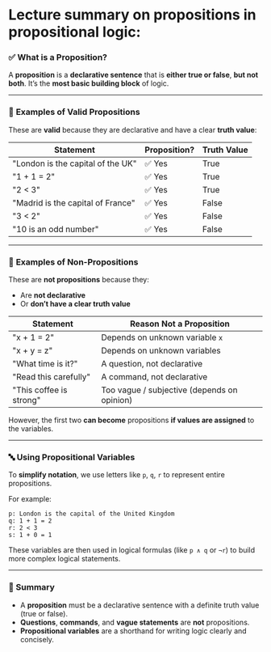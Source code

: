# Lecture summary on **propositions** in propositional logic:

### ✅ **What is a Proposition?**

A **proposition** is a **declarative sentence** that is **either true or false**, **but not both**.
It’s the **most basic building block** of logic.

---

### 🧪 **Examples of Valid Propositions**

These are **valid** because they are declarative and have a clear **truth value**:

| Statement                         | Proposition? | Truth Value |
| --------------------------------- | ------------ | ----------- |
| "London is the capital of the UK" | ✅ Yes        | True        |
| "1 + 1 = 2"                       | ✅ Yes        | True        |
| "2 < 3"                           | ✅ Yes        | True        |
| "Madrid is the capital of France" | ✅ Yes        | False       |
| "3 < 2"                           | ✅ Yes        | False       |
| "10 is an odd number"             | ✅ Yes        | False       |

---

### 🚫 **Examples of Non-Propositions**

These are **not propositions** because they:

* Are **not declarative**
* Or **don’t have a clear truth value**

| Statement               | Reason Not a Proposition                    |
| ----------------------- | ------------------------------------------- |
| "x + 1 = 2"             | Depends on unknown variable `x`             |
| "x + y = z"             | Depends on unknown variables                |
| "What time is it?"      | A question, not declarative                 |
| "Read this carefully"   | A command, not declarative                  |
| "This coffee is strong" | Too vague / subjective (depends on opinion) |

However, the first two **can become** propositions **if values are assigned** to the variables.

---

### 🔤 **Using Propositional Variables**

To **simplify notation**, we use letters like `p`, `q`, `r` to represent entire propositions.

For example:

```plaintext
p: London is the capital of the United Kingdom  
q: 1 + 1 = 2  
r: 2 < 3  
s: 1 + 0 = 1
```

These variables are then used in logical formulas (like `p ∧ q` or `¬r`) to build more complex logical statements.

---

### 🧠 Summary

* A **proposition** must be a declarative sentence with a definite truth value (true or false).
* **Questions**, **commands**, and **vague statements** are **not** propositions.
* **Propositional variables** are a shorthand for writing logic clearly and concisely.